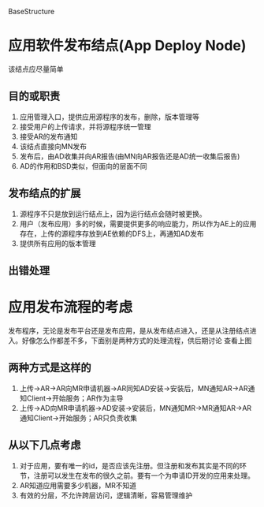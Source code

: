 BaseStructure
# 应用软件发布结点(App Deploy Node) #
该结点应尽量简单
## 目的或职责 ##

  1. 应用管理入口，提供应用源程序的发布，删除，版本管理等
  1. 接受用户的上传请求，并将源程序统一管理
  1. 接受AR的发布通知
  1. 该结点直接向MN发布
  1. 发布后，由AD收集并向AR报告(由MN向AR报告还是AD统一收集后报告)
  1. AD的作用和BSD类似，但面向的层面不同

## 发布结点的扩展 ##

  1. 源程序不只是放到运行结点上，因为运行结点会随时被更换。
  1. 用户（发布应用）多的时候，需要提供更多的响应能力，所以作为AE上的应用存在，上传的源程序存放到AE依赖的DFS上，再通知AD发布
  1. 提供所有应用的版本管理

## 出错处理 ##

# 应用发布流程的考虑 #

发布程序，无论是发布平台还是发布应用，是从发布结点进入，还是从注册结点进入。好像怎么作都差不多，下面别是两种方式的处理流程，供后期讨论
查看上图

## 两种方式是这样的 ##

  1. 上传->AR->AR向MR申请机器->AR同知AD安装->安装后，MN通知AR->AR通知Client->开始服务；AR作为主导
  1. 上传->AD向MR申请机器->AD安装->安装后，MN通知MR->MR通知AR->AR通知Client->开始服务；AR只负责收集


## 从以下几点考虑 ##
  1. 对于应用，要有唯一的id，是否应该先注册。但注册和发布其实是不同的环节，注册可以发生在发布的很久之前。要有一个为申请ID开发的应用来处理。
  1. AR知道应用需要多少机器，MR不知道
  1. 有效的分层，不允许跨层访问，逻辑清晰，容易管理维护